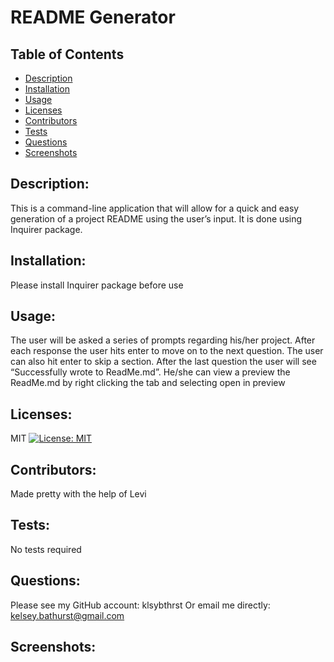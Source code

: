 
# README Generator

## Table of Contents

- [Description](#description)
- [Installation](#installation)
- [Usage](#usage)
- [Licenses](#licenses)
- [Contributors](#contributors)
- [Tests](#tests)
- [Questions](#questions)
- [Screenshots](#Screenshots)

## Description:
This is a command-line application that will allow for a quick and easy generation of a project README using the user’s input. It is done using Inquirer package.
## Installation:
Please install Inquirer package before use
## Usage:
The user will be asked a series of prompts regarding his/her project. After each response the user hits enter to move on to the next question. The user can also hit enter to skip a section. After the last question the user will see “Successfully wrote to ReadMe.md”. He/she can view a preview the ReadMe.md by right clicking the tab and selecting open in preview
## Licenses:
MIT [![License: MIT](https://img.shields.io/badge/License-MIT-yellow.svg)](https://opensource.org/licenses/MIT)
## Contributors:
Made pretty with the help of Levi
## Tests:
No tests required
## Questions:
Please see my GitHub account: klsybthrst
Or email me directly: kelsey.bathurst@gmail.com
## Screenshots:
  
